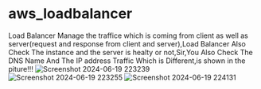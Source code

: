 # aws_loadbalancer
Load Balancer Manage the traffice which is coming from client as well as server(request and response from client and server),Load Balancer Also Check The instance and the server is healty or not,Sir,You Also Check The DNS Name And The IP address Traffic Which is Different,is shown in the piture!!!
![Screenshot 2024-06-19 223239](https://github.com/atharva-sangale/aws_loadbalancer/assets/172970923/fde6b881-5b6a-454b-99e8-34e433bee0b1)
![Screenshot 2024-06-19 223255](https://github.com/atharva-sangale/aws_loadbalancer/assets/172970923/12c46425-59bf-44cf-9cfa-58ba21094074)
![Screenshot 2024-06-19 224131](https://github.com/atharva-sangale/aws_loadbalancer/assets/172970923/6739b11c-ae73-4fe7-89b2-7c48d4328cd3)

